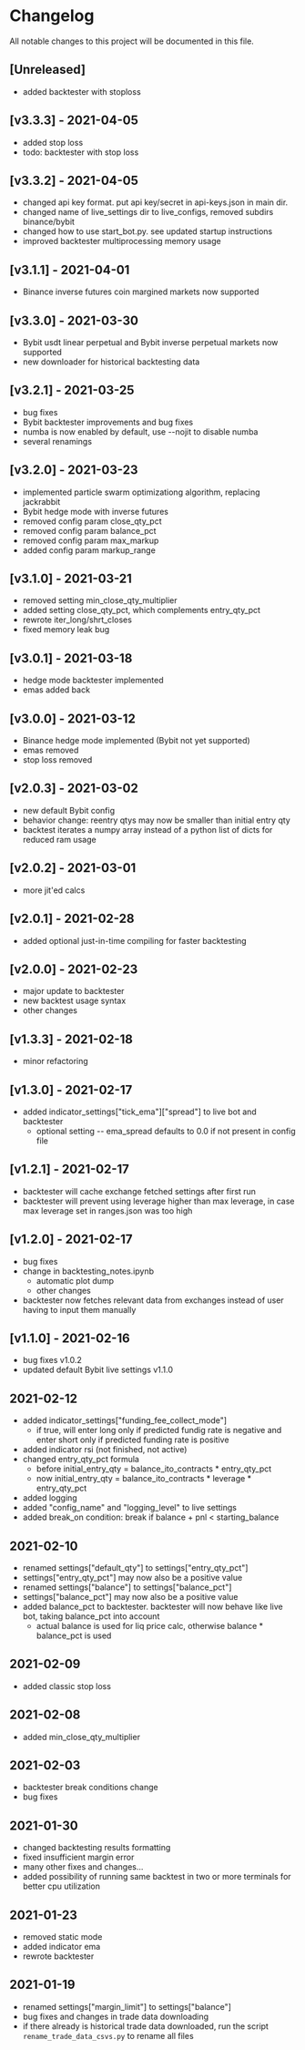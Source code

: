 # Changelog

All notable changes to this project will be documented in this file.

## [Unreleased]
- added backtester with stoploss

## [v3.3.3] - 2021-04-05

- added stop loss
- todo: backtester with stop loss

## [v3.3.2] - 2021-04-05

- changed api key format. put api key/secret in api-keys.json in main dir.
- changed name of live_settings dir to live_configs, removed subdirs binance/bybit
- changed how to use start_bot.py. see updated startup instructions
- improved backtester multiprocessing memory usage

## [v3.1.1] - 2021-04-01

- Binance inverse futures coin margined markets now supported

## [v3.3.0] - 2021-03-30

- Bybit usdt linear perpetual and Bybit inverse perpetual markets now supported
- new downloader for historical backtesting data

## [v3.2.1] - 2021-03-25

- bug fixes
- Bybit backtester improvements and bug fixes
- numba is now enabled by default, use --nojit to disable numba
- several renamings

## [v3.2.0] - 2021-03-23

- implemented particle swarm optimizationg algorithm, replacing jackrabbit
- Bybit hedge mode with inverse futures
- removed config param close_qty_pct
- removed config param balance_pct
- removed config param max_markup
- added config param markup_range

## [v3.1.0] - 2021-03-21

- removed setting min_close_qty_multiplier
- added setting close_qty_pct, which complements entry_qty_pct
- rewrote iter_long/shrt_closes
- fixed memory leak bug

## [v3.0.1] - 2021-03-18

- hedge mode backtester implemented
- emas added back

## [v3.0.0] - 2021-03-12

- Binance hedge mode implemented (Bybit not yet supported)
- emas removed
- stop loss removed

## [v2.0.3] - 2021-03-02

- new default Bybit config
- behavior change: reentry qtys may now be smaller than initial entry qty
- backtest iterates a numpy array instead of a python list of dicts for reduced ram usage

## [v2.0.2] - 2021-03-01

- more jit'ed calcs

## [v2.0.1] - 2021-02-28

- added optional just-in-time compiling for faster backtesting

## [v2.0.0] - 2021-02-23

- major update to backtester
- new backtest usage syntax
- other changes

## [v1.3.3] - 2021-02-18

- minor refactoring

## [v1.3.0] - 2021-02-17

- added indicator_settings["tick_ema"]["spread"] to live bot and backtester
    - optional setting -- ema_spread defaults to 0.0 if not present in config file

## [v1.2.1] - 2021-02-17

- backtester will cache exchange fetched settings after first run
- backtester will prevent using leverage higher than max leverage, in case max leverage set in ranges.json was too high

## [v1.2.0] - 2021-02-17

- bug fixes
- change in backtesting_notes.ipynb
    - automatic plot dump
    - other changes
- backtester now fetches relevant data from exchanges instead of user having to input them manually

## [v1.1.0] - 2021-02-16

- bug fixes v1.0.2
- updated default Bybit live settings v1.1.0

## 2021-02-12

- added indicator_settings["funding_fee_collect_mode"]
    - if true, will enter long only if predicted fundig rate is negative and enter short only if predicted funding rate
      is positive
- added indicator rsi (not finished, not active)
- changed entry_qty_pct formula
    - before initial_entry_qty = balance_ito_contracts * entry_qty_pct
    - now initial_entry_qty = balance_ito_contracts * leverage * entry_qty_pct
- added logging
- added "config_name" and "logging_level" to live settings
- added break_on condition: break if balance + pnl < starting_balance

## 2021-02-10

- renamed settings["default_qty"] to settings["entry_qty_pct"]
- settings["entry_qty_pct"] may now also be a positive value
- renamed settings["balance"] to settings["balance_pct"]
- settings["balance_pct"] may now also be a positive value
- added balance_pct to backtester. backtester will now behave like live bot, taking balance_pct into account
    - actual balance is used for liq price calc, otherwise balance * balance_pct is used

## 2021-02-09

- added classic stop loss

## 2021-02-08

- added min_close_qty_multiplier

## 2021-02-03

- backtester break conditions change
- bug fixes

## 2021-01-30

- changed backtesting results formatting
- fixed insufficient margin error
- many other fixes and changes...
- added possibility of running same backtest in two or more terminals for better cpu utilization

## 2021-01-23

- removed static mode
- added indicator ema
- rewrote backtester

## 2021-01-19

- renamed settings["margin_limit"] to settings["balance"]
- bug fixes and changes in trade data downloading
- if there already is historical trade data downloaded, run the script `rename_trade_data_csvs.py` to rename all files
